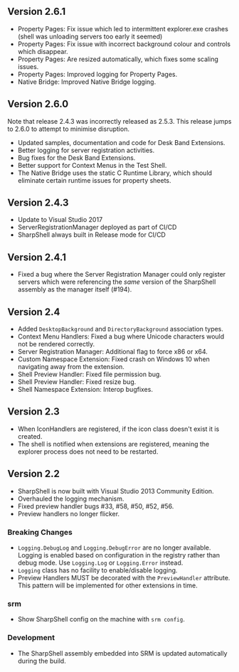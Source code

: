 ## Version 2.6.1

- Property Pages: Fix issue which led to intermittent explorer.exe crashes (shell was unloading servers too early it seemed)
- Property Pages: Fix issue with incorrect background colour and controls which disappear.
- Property Pages: Are resized automatically, which fixes some scaling issues.
- Property Pages: Improved logging for Property Pages.
- Native Bridge: Improved Native Bridge logging.

## Version 2.6.0

Note that release 2.4.3 was incorrectly released as 2.5.3. This release jumps to 2.6.0 to attempt to minimise disruption.

- Updated samples, documentation and code for Desk Band Extensions.
- Better logging for server registration activities.
- Bug fixes for the Desk Band Extensions.
- Better support for Context Menus in the Test Shell.
- The Native Bridge uses the static C Runtime Library, which should eliminate certain runtime issues for property sheets.


## Version 2.4.3

- Update to Visual Studio 2017
- ServerRegistrationManager deployed as part of CI/CD
- SharpShell always built in Release mode for CI/CD

## Version 2.4.1

- Fixed a bug where the Server Registration Manager could only register servers which were referencing the _same_ version of the SharpShell assembly as the manager itself (#194).

## Version 2.4

- Added `DesktopBackground` and `DirectoryBackground` association types.
- Context Menu Handlers: Fixed a bug where Unicode characters would not be rendered correctly.
- Server Registration Manager: Additional flag to force x86 or x64.
- Custom Namespace Extension: Fixed crash on Windows 10 when navigating away from the extension.
- Shell Preview Handler: Fixed file permission bug.
- Shell Preview Handler: Fixed resize bug.
- Shell Namespace Extension: Interop bugfixes.

## Version 2.3

 * When IconHandlers are registered, if the icon class doesn't exist it is
   created.
 * The shell is notified when extensions are registered, meaning the explorer
   process does not need to be restarted. 

## Version 2.2

 * SharpShell is now built with Visual Studio 2013 Community Edition.
 * Overhauled the logging mechanism.
 * Fixed preview handler bugs #33, #58, #50, #52, #56.
 * Preview handlers no longer flicker.


### Breaking Changes

 * `Logging.DebugLog` and `Logging.DebugError` are no longer available. Logging is 
   enabled based on configuration in the registry rather than debug mode. Use 
   `Logging.Log` or `Logging.Error` instead.
 * `Logging` class has no facility to enable/disable logging.
 * Preview Handlers MUST be decorated with the `PreviewHandler` attribute. This
   pattern will be implemented for other extensions in time.

### srm

* Show SharpShell config on the machine with `srm config`.

### Development

* The SharpShell assembly embedded into SRM is updated automatically during the build.
